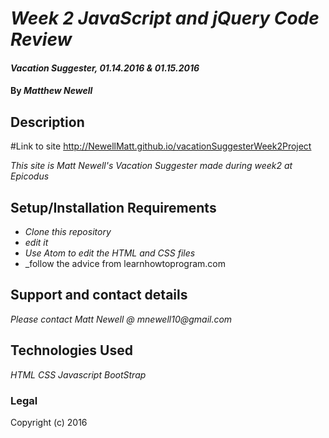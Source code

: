 # _Week 2 JavaScript and jQuery Code Review_

#### _Vacation Suggester, 01.14.2016 & 01.15.2016_

#### By _**Matthew Newell**_

## Description

#Link to site http://NewellMatt.github.io/vacationSuggesterWeek2Project

_This site is Matt Newell's Vacation Suggester made during week2 at Epicodus_

## Setup/Installation Requirements

* _Clone this repository_
* _edit it_
* _Use Atom to edit the HTML and CSS files_
* _follow the advice from learnhowtoprogram.com


## Support and contact details

_Please contact Matt Newell @_
_mnewell10@gmail.com_

## Technologies Used

_HTML_
_CSS_
_Javascript_
_BootStrap_

### Legal

Copyright (c) 2016
